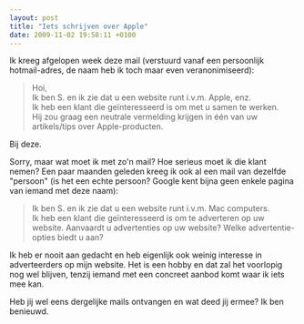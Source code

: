 ```yaml
---
layout: post
title: "Iets schrijven over Apple"
date: 2009-11-02 19:58:11 +0100
---
```


Ik kreeg afgelopen week deze mail (verstuurd vanaf een persoonlijk
hotmail-adres, de naam heb ik toch maar even veranonimiseerd):

> Hoi,<br />
> Ik ben S. en ik zie dat u een website runt i.v.m. Apple, enz.<br />
> Ik heb een klant die geïnteresseerd is om met u samen te werken.<br />
> Hij zou graag een neutrale vermelding krijgen in één van uw
> artikels/tips over Apple-producten.

Bij deze.

Sorry, maar wat moet ik met zo'n mail? Hoe serieus moet ik die klant nemen? Een
paar maanden geleden kreeg ik ook al een mail van dezelfde "persoon" (is het
een echte persoon? Google kent bijna geen enkele pagina van iemand met deze
naam):

> Ik ben S. en ik zie dat u een website runt i.v.m. Mac computers.<br/> Ik heb
> een klant die geïnteresseerd is om te adverteren op uw website.  Aanvaardt u
> advertenties op uw website? Welke advertentie-opties biedt u aan?

Ik heb er nooit aan gedacht en heb eigenlijk ook weinig interesse in
adverteerders op mijn website. Het is een hobby en dat zal het voorlopig nog
wel blijven, tenzij iemand met een concreet aanbod komt waar ik iets mee kan.

Heb jij wel eens dergelijke mails ontvangen en wat deed jij ermee? Ik ben
benieuwd.
